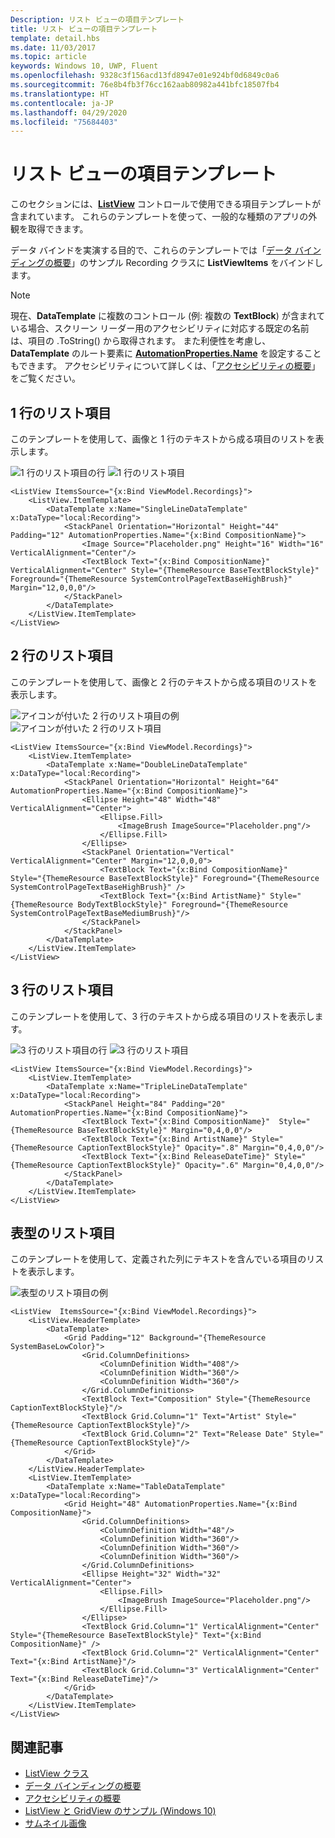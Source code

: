 ```yaml
---
Description: リスト ビューの項目テンプレート
title: リスト ビューの項目テンプレート
template: detail.hbs
ms.date: 11/03/2017
ms.topic: article
keywords: Windows 10, UWP, Fluent
ms.openlocfilehash: 9328c3f156acd13fd8947e01e924bf0d6849c0a6
ms.sourcegitcommit: 76e8b4fb3f76cc162aab80982a441bfc18507fb4
ms.translationtype: HT
ms.contentlocale: ja-JP
ms.lasthandoff: 04/29/2020
ms.locfileid: "75684403"
---
```

# <a name="item-templates-for-list-view"></a>リスト ビューの項目テンプレート

このセクションには、[**ListView**](https://docs.microsoft.com/uwp/api/Windows.UI.Xaml.Controls.ListView) コントロールで使用できる項目テンプレートが含まれています。 これらのテンプレートを使って、一般的な種類のアプリの外観を取得できます。 

データ バインドを実演する目的で、これらのテンプレートでは「[データ バインディングの概要](../../data-binding/data-binding-quickstart.md)」のサンプル Recording クラスに **ListViewItems** をバインドします。

> [!NOTE] 
> 現在、**DataTemplate** に複数のコントロール (例: 複数の **TextBlock**) が含まれている場合、スクリーン リーダー用のアクセシビリティに対応する既定の名前は、項目の .ToString() から取得されます。 また利便性を考慮し、**DataTemplate** のルート要素に [**AutomationProperties.Name**](https://docs.microsoft.com/uwp/api/windows.ui.xaml.automation.automationproperties) を設定することもできます。 アクセシビリティについて詳しくは、「[アクセシビリティの概要](../accessibility/accessibility-overview.md)」をご覧ください。

## <a name="single-line-list-item"></a>1 行のリスト項目
このテンプレートを使用して、画像と 1 行のテキストから成る項目のリストを表示します。

![1 行のリスト項目の行](images/listitems/singlelineexample.png)
![1 行のリスト項目](images/listitems/singlelineicon.png)
```xaml
<ListView ItemsSource="{x:Bind ViewModel.Recordings}">
    <ListView.ItemTemplate>
        <DataTemplate x:Name="SingleLineDataTemplate" x:DataType="local:Recording">
            <StackPanel Orientation="Horizontal" Height="44" Padding="12" AutomationProperties.Name="{x:Bind CompositionName}">
                <Image Source="Placeholder.png" Height="16" Width="16" VerticalAlignment="Center"/>
                <TextBlock Text="{x:Bind CompositionName}" VerticalAlignment="Center" Style="{ThemeResource BaseTextBlockStyle}" Foreground="{ThemeResource SystemControlPageTextBaseHighBrush}" Margin="12,0,0,0"/>
            </StackPanel>
        </DataTemplate>
    </ListView.ItemTemplate>
</ListView>
```

## <a name="double-line-list-item"></a>2 行のリスト項目 
このテンプレートを使用して、画像と 2 行のテキストから成る項目のリストを表示します。

![アイコンが付いた 2 行のリスト項目の例](images/listitems/doublelineexample.png) 
![アイコンが付いた 2 行のリスト項目](images/listitems/doublelineicon.png)

```xaml
<ListView ItemsSource="{x:Bind ViewModel.Recordings}">
    <ListView.ItemTemplate>
        <DataTemplate x:Name="DoubleLineDataTemplate" x:DataType="local:Recording">
            <StackPanel Orientation="Horizontal" Height="64" AutomationProperties.Name="{x:Bind CompositionName}">
                <Ellipse Height="48" Width="48" VerticalAlignment="Center">
                    <Ellipse.Fill>
                        <ImageBrush ImageSource="Placeholder.png"/>
                    </Ellipse.Fill>
                </Ellipse>
                <StackPanel Orientation="Vertical" VerticalAlignment="Center" Margin="12,0,0,0">
                    <TextBlock Text="{x:Bind CompositionName}"  Style="{ThemeResource BaseTextBlockStyle}" Foreground="{ThemeResource SystemControlPageTextBaseHighBrush}" />
                    <TextBlock Text="{x:Bind ArtistName}" Style="{ThemeResource BodyTextBlockStyle}" Foreground="{ThemeResource SystemControlPageTextBaseMediumBrush}"/>
                </StackPanel>
            </StackPanel>
        </DataTemplate>
    </ListView.ItemTemplate>
</ListView>
```

## <a name="triple-line-list-item"></a>3 行のリスト項目
このテンプレートを使用して、3 行のテキストから成る項目のリストを表示します。

![3 行のリスト項目の行](images/listitems/triplelineexample.png)
![3 行のリスト項目](images/listitems/tripleline.png)

```xaml
<ListView ItemsSource="{x:Bind ViewModel.Recordings}">
    <ListView.ItemTemplate>
        <DataTemplate x:Name="TripleLineDataTemplate" x:DataType="local:Recording">
            <StackPanel Height="84" Padding="20" AutomationProperties.Name="{x:Bind CompositionName}">
                <TextBlock Text="{x:Bind CompositionName}"  Style="{ThemeResource BaseTextBlockStyle}" Margin="0,4,0,0"/>
                <TextBlock Text="{x:Bind ArtistName}" Style="{ThemeResource CaptionTextBlockStyle}" Opacity=".8" Margin="0,4,0,0"/>
                <TextBlock Text="{x:Bind ReleaseDateTime}" Style="{ThemeResource CaptionTextBlockStyle}" Opacity=".6" Margin="0,4,0,0"/>
            </StackPanel>
        </DataTemplate>
    </ListView.ItemTemplate>
</ListView>
```

## <a name="table-list-item"></a>表型のリスト項目
このテンプレートを使用して、定義された列にテキストを含んでいる項目のリストを表示します。

![表型のリスト項目の例](images/listitems/tablelist.png)
```xaml
<ListView  ItemsSource="{x:Bind ViewModel.Recordings}">
    <ListView.HeaderTemplate>
        <DataTemplate>
            <Grid Padding="12" Background="{ThemeResource SystemBaseLowColor}">
                <Grid.ColumnDefinitions>
                    <ColumnDefinition Width="408"/>
                    <ColumnDefinition Width="360"/>
                    <ColumnDefinition Width="360"/>
                </Grid.ColumnDefinitions>
                <TextBlock Text="Composition" Style="{ThemeResource CaptionTextBlockStyle}"/>
                <TextBlock Grid.Column="1" Text="Artist" Style="{ThemeResource CaptionTextBlockStyle}"/>
                <TextBlock Grid.Column="2" Text="Release Date" Style="{ThemeResource CaptionTextBlockStyle}"/>
            </Grid>
        </DataTemplate>
    </ListView.HeaderTemplate>
    <ListView.ItemTemplate>
        <DataTemplate x:Name="TableDataTemplate" x:DataType="local:Recording">
            <Grid Height="48" AutomationProperties.Name="{x:Bind CompositionName}">
                <Grid.ColumnDefinitions>
                    <ColumnDefinition Width="48"/>
                    <ColumnDefinition Width="360"/>
                    <ColumnDefinition Width="360"/>
                    <ColumnDefinition Width="360"/>
                </Grid.ColumnDefinitions>
                <Ellipse Height="32" Width="32" VerticalAlignment="Center">
                    <Ellipse.Fill>
                        <ImageBrush ImageSource="Placeholder.png"/>
                    </Ellipse.Fill>
                </Ellipse>
                <TextBlock Grid.Column="1" VerticalAlignment="Center" Style="{ThemeResource BaseTextBlockStyle}" Text="{x:Bind CompositionName}" />
                <TextBlock Grid.Column="2" VerticalAlignment="Center" Text="{x:Bind ArtistName}"/>
                <TextBlock Grid.Column="3" VerticalAlignment="Center" Text="{x:Bind ReleaseDateTime}"/>
            </Grid>
        </DataTemplate>
    </ListView.ItemTemplate>
</ListView>
```

## <a name="related-articles"></a>関連記事
- [ListView クラス](https://docs.microsoft.com/uwp/api/windows.ui.xaml.controls.listview)
- [データ バインディングの概要](../../data-binding/data-binding-quickstart.md)
- [アクセシビリティの概要](../accessibility/accessibility-overview.md)
- [ListView と GridView のサンプル (Windows 10)](https://github.com/Microsoft/Windows-universal-samples/tree/master/Samples/XamlListView)
- [サムネイル画像](../../files/thumbnails.md)
